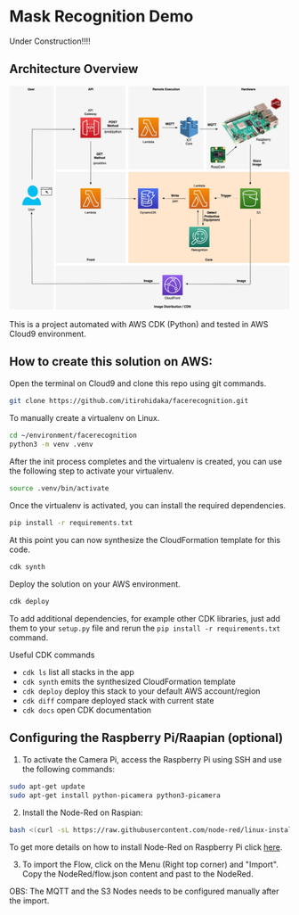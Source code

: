 
# Mask Recognition Demo

Under Construction!!!!

## Architecture Overview

![alt text](img/facerecognition.jpg)

This is a project automated with AWS CDK (Python) and tested in AWS Cloud9 environment.

## How to create this solution on AWS:

Open the terminal on Cloud9 and clone this repo using git commands.
``` bash
git clone https://github.com/itirohidaka/facerecognition.git
```

To manually create a virtualenv on Linux. 
``` bash
cd ~/environment/facerecognition
python3 -m venv .venv
```

After the init process completes and the virtualenv is created, you can use the following
step to activate your virtualenv.
``` bash
source .venv/bin/activate
```

Once the virtualenv is activated, you can install the required dependencies.
``` bash
pip install -r requirements.txt
```

At this point you can now synthesize the CloudFormation template for this code.
``` bash
cdk synth
```
Deploy the solution on your AWS environment.
``` bash
cdk deploy
```
To add additional dependencies, for example other CDK libraries, just add
them to your `setup.py` file and rerun the `pip install -r requirements.txt`
command.

Useful CDK commands

 * `cdk ls`          list all stacks in the app
 * `cdk synth`       emits the synthesized CloudFormation template
 * `cdk deploy`      deploy this stack to your default AWS account/region
 * `cdk diff`        compare deployed stack with current state
 * `cdk docs`        open CDK documentation

## Configuring the Raspberry Pi/Raapian (optional)

1. To activate the Camera Pi, access the Raspberry Pi using SSH and use the following commands:
``` bash
sudo apt-get update
sudo apt-get install python-picamera python3-picamera
```

2. Install the Node-Red on Raspian:
``` bash
bash <(curl -sL https://raw.githubusercontent.com/node-red/linux-installers/master/deb/update-nodejs-and-nodered)
```
To get more details on how to install Node-Red on Raspberry Pi click [here](https://nodered.org/docs/getting-started/raspberrypi).

3. To import the Flow, click on the Menu (Right top corner) and "Import". Copy the NodeRed/flow.json content and past to the NodeRed.

OBS: The MQTT and the S3 Nodes needs to be configured manually after the import.